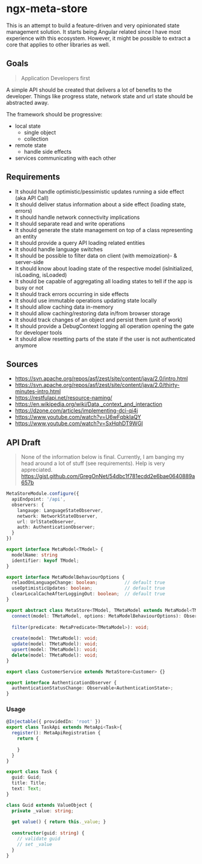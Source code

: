 # ngx-meta-store

This is an attempt to build a feature-driven and very opinionated state management solution.
It starts being Angular related since I have most experience with this ecosystem.
However, it might be possible to extract a core that applies to other libraries as well.

## Goals

> Application Developers first

A simple API should be created that delivers a lot of benefits to the developer.
Things like progress state, network state and url state should be abstracted away.

The framework should be progressive:

- local state
  - single object
  - collection
- remote state
  - handle side effects
- services communicating with each other

## Requirements

- It should handle optimistic/pessimistic updates running a side effect (aka API Call)
- It should deliver status information about a side effect (loading state, errors)
- It should handle network connectivity implications
- It should separate read and write operations
- It should generate the state management on top of a class representing an entity
- It should provide a query API loading related entities
- It should handle language switches
- It should be possible to filter data on client (with memoization)- & server-side
- It should know about loading state of the respective model (isInitialized, isLoading, isLoaded)
- It should be capable of aggregating all loading states to tell if the app is busy or not
- It should track errors occurring in side effects
- It should use immutable operations updating state locally
- It should allow caching data in-memory
- It should allow caching/restoring data in/from browser storage
- It should track changes of an object and persist them (unit of work)
- It should provide a DebugContext logging all operation opening the gate for developer tools
- It should allow resetting parts of the state if the user is not authenticated anymore

## Sources

- https://svn.apache.org/repos/asf/zest/site/content/java/2.0/intro.html
- https://svn.apache.org/repos/asf/zest/site/content/java/2.0/thirty-minutes-intro.html
- https://restfulapi.net/resource-naming/
- https://en.wikipedia.org/wiki/Data,_context_and_interaction
- https://dzone.com/articles/implementing-dci-qi4j
- https://www.youtube.com/watch?v=U6wFqbkIaQY
- https://www.youtube.com/watch?v=SxHqhDT9WGI

## API Draft

> None of the information below is final.
> Currently, I am banging my head around a lot of stuff (see requirements).
> Help is very appreciated.
> https://gist.github.com/GregOnNet/54dbc1f781ecdd2e6bae0640889a657b

```ts
MetaStoreModule.configure({
  apiEndpoint: '/api',
  observers: {
    langauge: LanguageStateObserver,
    network: NetworkStateObserver,
    url: UrlStateObserver,
    auth: AuthenticationObserver;
  }
})

export interface MetaModel<TModel> {
  modelName: string
  identifier: keyof TModel;
}

export interface MetaModelBehaviourOptions {
  relaodOnLanguageChange: boolean;          // default true
  useOptimisticUpdates: boolean;            // default true
  clearLocalCacheAfterLoggingOut: boolean;  // default true
}

export abstract class MetaStore<TModel, TMetaModel extends MetaModel<TModel>> {
  connect(model: TMetaModel, options: MetaModelBehaviourOptions): Observable<TMetaModel[]>;
  
  filter(predicate: MetaPredicate<TMetaModel>): void;
 
  create(model: TMetaModel): void;
  update(model: TMetaModel): void;
  upsert(model: TMetaModel): void;
  delete(model: TMetaModel): void;
}

export class CustomerService extends MetaStore<Customer> {}

export interface AuthenticationObserver {
  authenticationStatusChange: Observable<AuthenticationState>;
}
```

### Usage

```ts
@Injectable({ providedIn: 'root' })
export class TaskApi extends MetaApi<Task>{
  register(): MetaApiRegistration {
    return {
      
    }
  }
}

export class Task {
  guid: Guid;
  title: Title;
  text: Text;
}

class Guid extends ValueObject {
  private _value: string;
  
  get value() { return this._value; }
  
  constructor(guid: string) {
    // validate guid
    // set _value
  }
}
```

